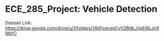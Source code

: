 # ECE_285_Project: Vehicle Detection

Dataset Link: https://drive.google.com/drive/u/1/folders/14kFoqngnCyV2Bdb_hlsEj6LJrtIlNbYC